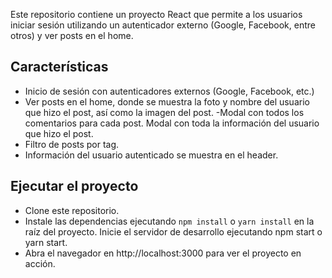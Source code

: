 Este repositorio contiene un proyecto React que permite a los usuarios iniciar sesión utilizando un autenticador externo (Google, Facebook, entre otros) y ver posts en el home.

## Características

- Inicio de sesión con autenticadores externos (Google, Facebook, etc.)
- Ver posts en el home, donde se muestra la foto y nombre del usuario que hizo el post, así como la imagen del post.
-Modal con todos los comentarios para cada post.
Modal con toda la información del usuario que hizo el post.
- Filtro de posts por tag.
- Información del usuario autenticado se muestra en el header.

## Ejecutar el proyecto

- Clone este repositorio.
- Instale las dependencias ejecutando `npm install` o `yarn install` en la raíz del proyecto.
Inicie el servidor de desarrollo ejecutando npm start o yarn start.
- Abra el navegador en http://localhost:3000 para ver el proyecto en acción.